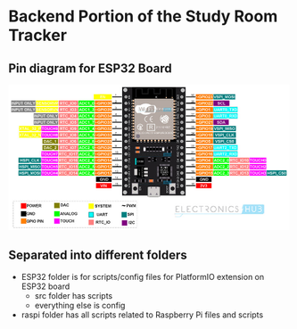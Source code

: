 # Backend Portion of the Study Room Tracker
## Pin diagram for ESP32 Board
![[Pin Diagram for ESP32 board]](./img/ESP32-Pinout-1.jpg)
## Separated into different folders
- ESP32 folder is for scripts/config files for PlatformIO extension on ESP32 board
  - src folder has scripts
  - everything else is config
- raspi folder has all scripts related to Raspberry Pi files and scripts
